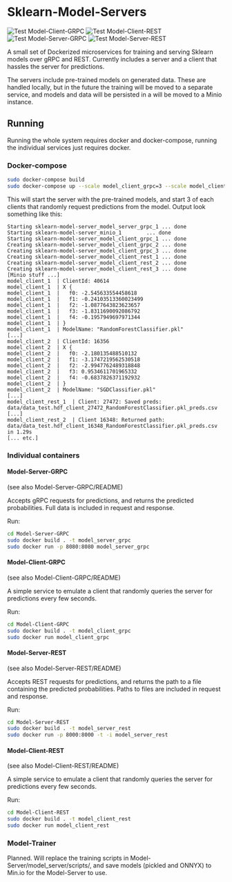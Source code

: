# Sklearn-Model-Servers

![Test Model-Client-GRPC](https://github.com/garethjns/sklearn-model-server/workflows/Test%20Model-Client-GRPC/badge.svg)
![Test Model-Client-REST](https://github.com/garethjns/sklearn-model-server/workflows/Test%20Model-Client-REST/badge.svg)
![Test Model-Server-GRPC](https://github.com/garethjns/sklearn-model-server/workflows/Test%20Model-Server-GRPC/badge.svg)
![Test Model-Server-REST](https://github.com/garethjns/sklearn-model-server/workflows/Test%20Model-Server-REST/badge.svg)

A small set of Dockerized microservices for training and serving Sklearn models over gRPC and REST. Currently includes a server and a client that hassles the server for predictions. 

The servers include pre-trained models on generated data. These are handled locally, but in the future the training will be moved to a separate service, and models and data will be persisted in a will be moved to a Minio instance. 


 ## Running
 Running the whole system requires docker and docker-compose, running the individual services just requires docker.
 
 ### Docker-compose

 ```bash
sudo docker-compose build
sudo docker-compose up --scale model_client_grpc=3 --scale model_client_rest=3
```
 
This will start the server with the pre-trained models, and start 3 of each clients that randomly request predictions from the model. Output look something like this:

````
Starting sklearn-model-server_model_server_grpc_1 ... done
Starting sklearn-model-server_minio_1        ... done
Starting sklearn-model-server_model_client_grpc_1 ... done
Creating sklearn-model-server_model_client_grpc_2 ... done
Creating sklearn-model-server_model_client_grpc_3 ... done
Creating sklearn-model-server_model_client_rest_1 ... done
Creating sklearn-model-server_model_client_rest_2 ... done
Creating sklearn-model-server_model_client_rest_3 ... done
[Minio stuff ...]
model_client_1  | ClientId: 40614
model_client_1  | X {
model_client_1  |   f0: -2.545633554458618
model_client_1  |   f1: -0.24103513360023499
model_client_1  |   f2: -1.0877643823623657
model_client_1  |   f3: -1.8311690092086792
model_client_1  |   f4: -0.1957949697971344
model_client_1  | }
model_client_1  | ModelName: "RandomForestClassifier.pkl"
[...]
model_client_2  | ClientId: 16356
model_client_2  | X {
model_client_2  |   f0: -2.180135488510132
model_client_2  |   f1: -3.1747219562530518
model_client_2  |   f2: -2.9947762489318848
model_client_2  |   f3: 0.9534611701965332
model_client_2  |   f4: -0.6837826371192932
model_client_2  | }
model_client_2  | ModelName: "SGDClassifier.pkl"
[...]
model_client_rest_1  | Client: 27472: Saved preds: data/data_test.hdf_client_27472_RandomForestClassifier.pkl_preds.csv
[...]
model_client_rest_2  | Client 16348: Returned path: data/data_test.hdf_client_16348_RandomForestClassifier.pkl_preds.csv in 1.29s
[... etc.]
````
 
 ### Individual containers
 
 #### Model-Server-GRPC
 (see also Model-Server-GRPC/README)  
 
Accepts gRPC requests for predictions, and returns the predicted probabilities. Full data is included in request and response.
 
Run:
  ```Bash
cd Model-Server-GRPC
sudo docker build . -t model_server_grpc
sudo docker run -p 8080:8080 model_server_grpc
 ```
 
 #### Model-Client-GRPC
 (see also Model-Client-GRPC/README)  
  
A simple service to emulate a client that randomly queries the server for predictions every few seconds.
 
Run:
 ```Bash
cd Model-Client-GRPC
sudo docker build . -t model_client_grpc
sudo docker run model_client_grpc
 ```
 
  #### Model-Server-REST
 (see also Model-Server-REST/README)  
 
Accepts REST requests for predictions, and returns the path to a file containing the predicted probabilities. Paths to files are included in request and response.
 
Run:
  ```Bash
cd Model-Server-REST
sudo docker build . -t model_server_rest
sudo docker run -p 8000:8000 -t -i model_server_rest
 ```
 
 #### Model-Client-REST
 (see also Model-Client-REST/README)  
  
A simple service to emulate a client that randomly queries the server for predictions every few seconds.
 
Run:
 ```Bash
cd Model-Client-REST
sudo docker build . -t model_client_rest
sudo docker run model_client_rest
 ```
 
 ### Model-Trainer
 Planned. Will replace the training scripts in Model-Server/model_server/scripts/, and save models (pickled and ONNYX) to Min.io for the Model-Server to use.
 
